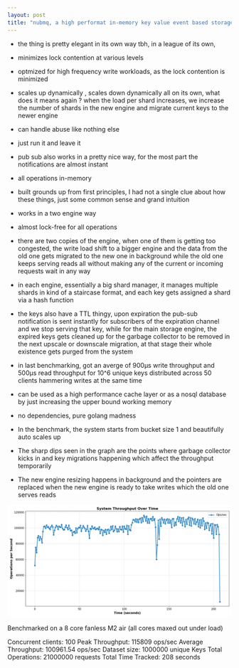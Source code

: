 ```yaml
---
layout: post
title: "nubmq, a high performat in-memory key value event based storage engine"
---
```


- the thing is pretty elegant in its own way tbh, in a league of its own,

- minimizes lock contention at various levels

- optmized for high frequency write workloads, as the lock contention is minimized

- scales up dynamically , scales down dynamically all on its own, what does it means again ? when the load per shard increases, we increase the number of shards in the new engine and migrate current keys to the newer engine

- can handle abuse like nothing else

- just run it and leave it

- pub sub also works in a pretty nice way, for the most part the notifications are almost instant

- all operations in-memory

- built grounds up from first principles, I had not a single clue about how these things, just some common sense and grand intuition

- works in a two engine way

- almost lock-free for all operations

- there are two copies of the engine, when one of them is getting too congested, the write load shift to a bigger engine and the data from the old one gets migrated to the new one in background while the old one keeps serving reads all without making any of the current or incoming requests wait in any way

- in each engine, essentially a big shard manager, it manages multiple shards in kind of a staircase format, and each key gets assigned a shard via a hash function

- the keys also have a TTL thingy, upon expiration the pub-sub notification is sent instantly for subscribers of the expiration channel and we stop serving that key, while for the main storage engine, the expired keys gets cleaned up for the garbage collector to be removed in the next upscale or downscale migration, at that stage their whole existence gets purged from the system

- in last benchmarking, got an averge of 900µs write throughput and 500µs read throughput for 10^6 unique keys distributed across 50 clients hammering writes at the same time

- can be used as a high performance cache layer or as a nosql database by just increasing the upper bound working memory


- no dependencies, pure golang madness

- In the benchmark, the system starts from bucket size 1 and beautifully auto scales up

- The sharp dips seen in the graph are the points where garbage collector kicks in and key migrations happening which affect the throughput temporarily 

- The new engine resizing happens in background and the pointers are replaced when the new engine is ready to take writes which the old one serves reads

![](./ThroughputBench.png)

Benchmarked on a 8 core fanless M2 air
(all cores maxed out under load)

Concurrent clients: 100
Peak Throughput: 115809 ops/sec
Average Throughput: 100961.54 ops/sec
Dataset size: 1000000 unique Keys
Total Operations: 21000000 requests
Total Time Tracked: 208 seconds
